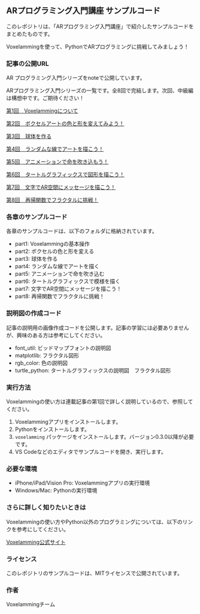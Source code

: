 ## ARプログラミング入門講座 サンプルコード

このレポジトリは、「ARプログラミング入門講座」で紹介したサンプルコードをまとめたものです。

Voxelammingを使って、PythonでARプログラミングに挑戦してみましょう！

### 記事の公開URL

AR プログラミング入門シリーズをnoteで公開しています。

ARプログラミング入門シリーズの一覧です。全8回で完結します。次回、中級編は構想中です。ご期待ください！

[第1回　Voxelammingについて](https://note.com/creativival/n/n35618d336845)

[第2回　ボクセルアートの色と形を変えてみよう！](https://note.com/creativival/n/n2b5367db6f3e)

[第3回　球体を作る](https://note.com/creativival/n/n25b70d681fdd)

[第4回　ランダムな線でアートを描こう！](https://note.com/creativival/n/ndeeeee828cb3)

[第5回　アニメーションで命を吹き込もう！](https://note.com/creativival/n/n5f5b73272cb8)

[第6回　タートルグラフィックスで図形を描こう！](https://note.com/creativival/n/n77f6d19dcfc5)

[第7回　文字でAR空間にメッセージを描こう！](https://note.com/creativival/n/ne75be5f5764e)

[第8回　再帰関数でフラクタルに挑戦！](https://note.com/creativival/n/n021daebfb0cf)

### 各章のサンプルコード

各章のサンプルコードは、以下のフォルダに格納されています。

- part1: Voxelammingの基本操作
- part2: ボクセルの色と形を変える
- part3: 球体を作る
- part4: ランダムな線でアートを描く
- part5: アニメーションで命を吹き込む
- part6: タートルグラフィックスで模様を描く
- part7: 文字でAR空間にメッセージを描こう！
- part8: 再帰関数でフラクタルに挑戦！

### 説明図の作成コード

記事の説明用の画像作成コードを公開します。記事の学習には必要ありませんが、興味のある方は参考にしてください。

- font_util: ビッドマップフォントの説明図
- matplotlib: フラクタル図形
- rgb_color: 色の説明図
- turtle_python: タートルグラフィックスの説明図　フラクタル図形

### 実行方法

Voxelammingの使い方は連載記事の第1回で詳しく説明しているので、参照してください。

1. Voxelammingアプリをインストールします。
2. Pythonをインストールします。
3. `voxelamming` パッケージをインストールします。バージョン0.3.0以降が必要です。
4. VS Codeなどのエディタでサンプルコードを開き、実行します。

### 必要な環境

* iPhone/iPad/Vision Pro: Voxelammingアプリの実行環境
* Windows/Mac: Pythonの実行環境

### さらに詳しく知りたいときは

Voxelammingの使い方やPython以外のプログラミングについては、以下のリンクを参考にしてください。

[Voxelamming公式サイト](https://creativival.github.io/voxelamming/)

### ライセンス

このレポジトリのサンプルコードは、MITライセンスで公開されています。

### 作者

Voxelammingチーム